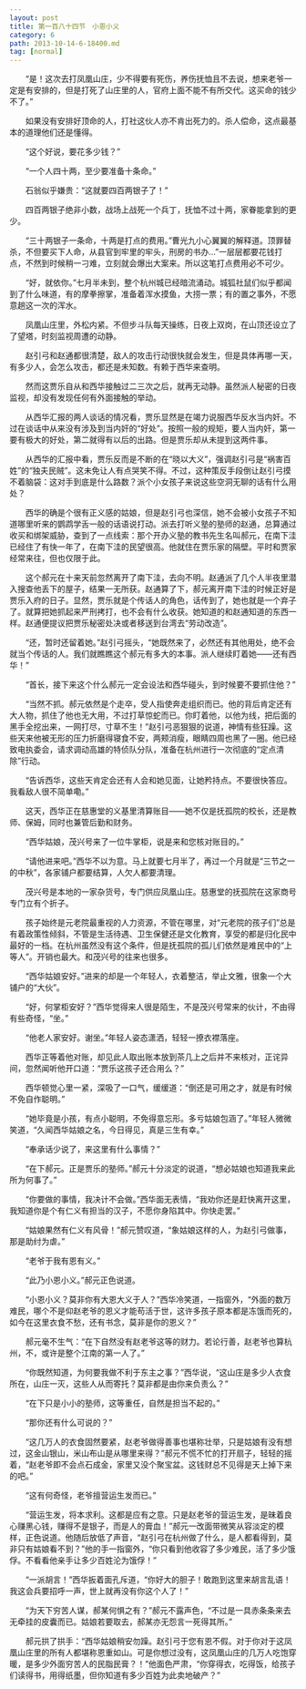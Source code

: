 ```yaml
---
layout: post
title: 第一百八十四节　小恩小义
category: 6
path: 2013-10-14-6-18400.md
tag: [normal]
---
```


　　“是！这次去打凤凰山庄，少不得要有死伤，养伤抚恤且不去说，想来老爷一定是有安排的，但是打死了山庄里的人，官府上面不能不有所交代。这买命的钱少不了。”

　　如果没有安排好顶命的人，打社这伙人亦不肯出死力的。杀人偿命，这点最基本的道理他们还是懂得。

　　“这个好说，要花多少钱？”

　　“一个人四十两，至少要准备十条命。”

　　石翁似乎嫌贵：“这就要四百两银子了！”

　　四百两银子绝非小数，战场上战死一个兵丁，抚恤不过十两，家眷能拿到的更少。

　　“三十两银子一条命，十两是打点的费用。”曹光九小心翼翼的解释道。顶罪替杀，不但要买下人命，从县官到牢里的牢头，刑房的书办…”一层层都要花钱打点，不然到时候稍一刁难，立刻就会爆出大案来。所以这笔打点费用必不可少。

　　“好，就依你。”七月半未到，整个杭州城已经暗流涌动。城狐社鼠们似乎都闻到了什么味道，有的摩拳擦掌，准备着浑水摸鱼，大捞一票；有的置之事外，不愿意趟这一次的浑水。

　　凤凰山庄里，外松内紧。不但步斗队每天操练，日夜上双岗，在山顶还设立了了望塔，时刻监视周遭的动静。

　　赵引弓和赵通都很清楚，敌人的攻击行动很快就会发生，但是具体再哪一天，有多少人，会怎么攻击，都还是未知数。有赖于西华来查明。

　　然而这贾乐自从和西华接触过二三次之后，就再无动静。虽然派人秘密的日夜监视，却没有发现任何有外面接触的举动。

　　从西华汇报的两人谈话的情况看，贾乐显然是在竭力说服西华反水当内奸。不过在谈话中从来没有涉及到当内奸的“好处”。按照一般的规矩，要人当内奸，第一要有极大的好处，第二就得有以后的出路。但是贾乐却从未提到这两件事。

　　从西华的汇报中看，贾乐反而是不断的在“晓以大义”，强调赵引弓是“祸害百姓”的“独夫民贼”。这未免让人有点哭笑不得。不过，这种策反手段倒让赵引弓摸不着脑袋：这对手到底是什么路数？派个小女孩子来说这些空洞无聊的话有什么用处？

　　西华的确是个很有正义感的姑娘，但是赵引弓也深信，她不会被小女孩子不知道哪里听来的鹦鹉学舌一般的话语说打动。派去打听义塾的塾师的赵通，总算通过收买和绑架威胁，查到了一点线索：那个开办义塾的教书先生名叫郝元，在南下洼已经住了有快一年了，在南下洼的民望很高。他就住在贾乐家的隔壁。平时和贾家经常来往，但也仅限于此。

　　这个郝元在十来天前忽然离开了南下洼，去向不明。赵通派了几个人半夜里潜入搜查他丢下的屋子，结果一无所获。赵通算了下，郝元离开南下洼的时候正好是贾乐入府的日子。显然，贾乐就是个传话人的角色，话传到了，她也就是一个弃子了。就算把她抓起来严刑拷打，也不会有什么收获。她知道的和赵通知道的东西一样。赵通便提议把贾乐秘密处决或者移送到台湾去“劳动改造”。

　　“还，暂时还留着她。”赵引弓摇头，“她既然来了，必然还有其他用处，绝不会就当个传话的人。我们就瞧瞧这个郝元有多大的本事。派人继续盯着她——还有西华！”

　　“首长，接下来这个什么郝元一定会设法和西华碰头，到时候要不要抓住他？”

　　“当然不抓。郝元依然是个走卒，受人指使奔走组织而已。他的背后肯定还有大人物，抓住了他也无大用，不过打草惊蛇而已。你盯着他，以他为线，把后面的黑手全挖出来，一网打尽，寸草不生！”赵引弓恶狠狠的说道，神情有些狂躁。这些天来他被无形的压力折磨得寝食不安，两颊消瘦，眼睛四周也黑了一圈。他已经致电执委会，请求调动高雄的特侦队分队，准备在杭州进行一次彻底的“定点清除”行动。

　　“告诉西华，这些天肯定会还有人会和她见面，让她矜持点。不要很快答应。我看敌人很不简单嘞。”

　　这天，西华正在慈惠堂的义基里清算账目——她不仅是抚孤院的校长，还是教师、保姆，同时也兼管后勤和财务。

　　“西华姑娘，茂兴号来了一位牛掌柜，说是来和您核对账目的。”

　　“请他进来吧。”西华不以为意。马上就要七月半了，再过一个月就是“三节之一的中秋”，各家铺户都要结算，人欠人都要清理。

　　茂兴号是本地的一家杂货号，专门供应凤凰山庄。慈惠堂的抚孤院在这家商号专门立有个折子。

　　孩子始终是元老院最重视的人力资源，不管在哪里，对“元老院的孩子们”总是有着政策性倾斜，不管是生活待遇、卫生保健还是文化教育，享受的都是归化民中最好的一档。在杭州虽然没有这个条件，但是抚孤院的孤儿们依然是难民中的“上等人”。开销也最大。和茂兴号的往来也很多。

　　“西华姑娘安好。”进来的却是一个年轻人，衣着整洁，举止文雅，很象一个大铺户的“大伙”。

　　“好，何掌柜安好？”西华觉得来人很是陌生，不是茂兴号常来的伙计，不由得有些奇怪，“坐。”

　　“他老人家安好。谢坐。”年轻人姿态潇洒，轻轻一撩衣襟落座。

　　西华正等着他对账，却见此人取出账本放到茶几上之后并不来核对，正诧异间，忽然闻听他开口道：“贾乐这孩子还合用么？”

　　西华顿觉心里一紧，深吸了一口气，缓缓道：“倒还是可用之才，就是有时候不免自作聪明。”

　　“她毕竟是小孩，有点小聪明，不免得意忘形。多亏姑娘包涵了。”年轻人微微笑道，“久闻西华姑娘之名，今日得见，真是三生有幸。”

　　“奉承话少说了，来这里有什么事情？”

　　“在下郝元。正是贾乐的塾师。”郝元十分淡定的说道，“想必姑娘也知道我来此所为何事了。”

　　“你要做的事情，我决计不会做。”西华面无表情，“我劝你还是赶快离开这里，我知道你是个有仁义有担当的汉子，不愿你身陷其中。你快走罢。”

　　“姑娘果然有仁义有风骨！”郝元赞叹道，“象姑娘这样的人，为赵引弓做事，那是助纣为虐。”

　　“老爷于我有恩有义。”

　　“此乃小恩小义。”郝元正色说道。

　　“小恩小义？莫非你有大恩大义于人？”西华冷笑道，一指窗外，“外面的数万难民，哪个不是仰赵老爷的恩义才能苟活于世，这许多孩子原本都是冻饿而死的，如今在这里衣食不愁，还有书念，莫非是你的恩义？”

　　郝元毫不生气：“在下自然没有赵老爷这等的财力。若论行善，赵老爷也算杭州，不，或许是整个江南的第一人了。”

　　“你既然知道，为何要我做不利于东主之事？”西华说，“这山庄是多少人衣食所在，山庄一灭，这些人从而寄托？莫非都是由你来负责么？”

　　“在下只是小小的塾师，这等重任，自然是担当不起的。”

　　“那你还有什么可说的？”

　　“这几万人的衣食固然要紧，赵老爷做得善事也堪称壮举，只是姑娘有没有想过，这金山银山，米山布山是从哪里来得？”郝元不慌不忙的打开扇子，轻轻的摇着，“赵老爷即不会点石成金，家里又没个聚宝盆。这钱财总不见得是天上掉下来的吧。”

　　“这有何奇怪，老爷擅营运生发而已。”

　　“营运生发，将本求利。这都是应有之意。只是赵老爷的营运生发，是昧着良心赚黑心钱，赚得不是银子，而是人的膏血！”郝元一改面带微笑从容淡定的模样，正色说道。他随后放低了声音，“赵引弓在杭州做了什么，是人都看得到，莫非只有姑娘看不到？”他的手一指窗外，“你只看到他收容了多少难民，活了多少饿俘。不看看他亲手让多少百姓沦为饿俘！”

　　“一派胡言！”西华扳着面孔斥道，“你好大的胆子！敢跑到这里来胡言乱语！我这会兵要招呼一声，世上就再没有你这个人了！”

　　“为天下穷苦人谋，郝某何惧之有？”郝元不露声色，“不过是一具赤条条来去无牵挂的皮囊而已。姑娘若要取去，郝某亦无怨言一死得其所。”

　　郝元拱了拱手：“西华姑娘稍安勿躁。赵引弓于您有恩不假。对于你对于这凤凰山庄里的所有人都堪称恩重如山。可是你想过没有，这凤凰山庄的几万人吃饱穿暖，是多少外面穷苦人的民脂民膏？！”他面色严肃，“你穿得衣，吃得饭，给孩子们读得书，用得纸墨，但你知道有多少百姓为此卖地破产？”
